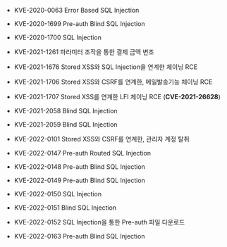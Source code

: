 * KVE-2020-0063  Error Based SQL Injection

* KVE-2020-1699  Pre-auth Blind SQL Injection

* KVE-2020-1700  SQL Injection


* KVE-2021-1261  파라미터 조작을 통한 결제 금액 변조

* KVE-2021-1676  Stored XSS와 SQL Injection을 연계한 체이닝 RCE

* KVE-2021-1706  Stored XSS와 CSRF를 연계한, 메일발송기능 체이닝 RCE

* KVE-2021-1707  Stored XSS를 연계한 LFI 체이닝 RCE (**CVE-2021-26628**)

* KVE-2021-2058  Blind SQL Injection

* KVE-2021-2059  Blind SQL Injection

 
* KVE-2022-0101  Stored XSS와 CSRF를 연계한, 관리자 계정 탈취

* KVE-2022-0147  Pre-auth Routed SQL Injection

* KVE-2022-0148  Pre-auth Blind SQL Injection

* KVE-2022-0149  Pre-auth Blind SQL Injection

* KVE-2022-0150  SQL Injection

* KVE-2022-0151  Blind SQL Injection

* KVE-2022-0152  SQL Injection을 통한 Pre-auth 파일 다운로드

* KVE-2022-0163  Pre-auth Blind SQL Injection
